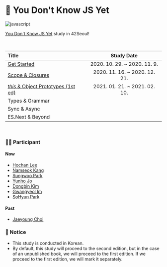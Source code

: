 # 🙅 You Don't Know JS Yet
![javascript](https://img.shields.io/badge/Javascript-YDNJSY-blue?logo=javascript)

[You Don't Know JS Yet](https://github.com/getify/You-Dont-Know-JS) study in 42Seoul!

<br>

| Title | Study Date | 
|:---|:---:|
| [Get Started](./1_Get_Started) | 2020. 10. 29. ~ 2020. 11. 9. |
| [Scope & Closures](./2_Scope_Closures) | 2020. 11. 16. ~ 2020. 12. 21. |
| [*this* & Object Prototypes (1st ed)](./3_this_Object_Prototypes) | 2021. 01. 21. ~ 2021. 02. 10. |
| Types & Grammar |  |
| Sync & Async |  |
| ES.Next & Beyond |  |

<br>

### 👨‍💻 Participant
#### Now
- [Hochan Lee](https://github.com/hochan222)
- [Namseok Kang](https://github.com/nkink)
- [Sungwoo Park](https://github.com/cos18)
- [Yunho Jo](https://github.com/YUJO42)
- [Dongbin Kim](https://github.com/dawnbeen)
- [Gwangyeol Im](https://github.com/GwangYeol-Im)
- [SoHyun Park](https://github.com/pje1740)

#### Past
- [Jaeyoung Choi](https://github.com/ExtraMortals)

### 📢 Notice
- This study is conducted in Korean.
- By default, this study will proceed to the second edition, but in the case of an unpublished book, we will proceed to the first edition. If we proceed to the first edition, we will mark it separately.
